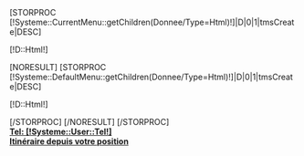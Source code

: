 <section id="promotetop">
    <div class="container">
        <div class="row-fluid">
            <div class="customhtml leo-customhtml-ptop  ">
                <div class="block_content clearfix">
                    <div class="container-fluid">
                        <div class="banner-welcome-wrap row-fluid clearfix">
                            <div class="banner-welcome span6">
                                [STORPROC [!Systeme::CurrentMenu::getChildren(Donnee/Type=Html)!]|D|0|1|tmsCreate|DESC]
                                    <p>[!D::Html!]</p>
                                    [NORESULT]
                                        [STORPROC [!Systeme::DefaultMenu::getChildren(Donnee/Type=Html)!]|D|0|1|tmsCreate|DESC]
                                        <p>[!D::Html!]</p>
                                        [/STORPROC]
                                    [/NORESULT]
                                [/STORPROC]
                            </div>
                            <div class="tel-adresse span3">
                                <a href="tel:[!Systeme::User::Tel!]" class="btn btn-success btn-large btn-block pull-right"><b>Tel: [!Systeme::User::Tel!]</b></a>
                            </div>
                            <div class="tel-adresse span3">
                                <a title="itinéraire" onclick="javascript:itineraire('[!Systeme::User::Adresse!] [!Systeme::User::CodPos!] [!Systeme::User::Ville!]');" href="#" class="btn btn-warning pull-right btn-block btn-large"><b>Itinéraire depuis votre position</b></a>
                            </div>
                        </div>
                    </div>
                </div>
            </div>
        </div>
    </div>
</section>
<script type="text/javascript">
    function itineraire(adresse){
        if (navigator.geolocation)
        {
            navigator.geolocation.getCurrentPosition( function (position) {
                        destination = adresse;
                        googleDirectionsURL = "http://maps.google.com/?saddr=" + position.coords.latitude + "," + position.coords.longitude + "&daddr="+destination;
                        document.location.href = googleDirectionsURL;
                    },
                    function (error)
                    {
                        switch(error.code)
                        {
                            case error.TIMEOUT:
                                alert ('Délai d\'attente dépassé.');
                                break;
                            case error.POSITION_UNAVAILABLE:
                                alert ('Impossible de déterminer votre position');
                                break;
                            case error.PERMISSION_DENIED:
                                alert ('Authorisation requise');
                                break;
                            case error.UNKNOWN_ERROR:
                                alert ('Erreur inconnue');
                                break;
                        }
                    }
            );
        }
        else
            alert("Votre navigateur ne gère pas la géolocalisation.");
    }
</script>